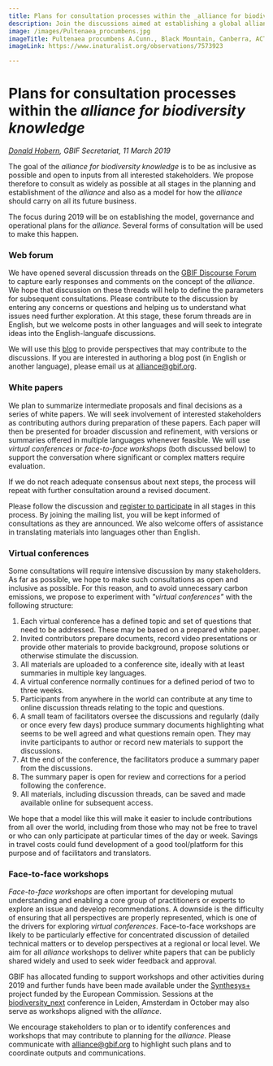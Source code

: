 ```yaml
---
title: Plans for consultation processes within the _alliance for biodiversity knowledge_
description: Join the discussions aimed at establishing a global alliance for biodiversity knowledge
image: /images/Pultenaea_procumbens.jpg
imageTitle: Pultenaea procumbens A.Cunn., Black Mountain, Canberra, ACT, 12 October 2010. Photo by Donald Hobern CC BY 4.0.
imageLink: https://www.inaturalist.org/observations/7573923

---
```

# Plans for consultation processes within the _alliance for biodiversity knowledge_
_[Donald Hobern](mailto:dhobern@gbif.org), GBIF Secretariat, 11 March 2019_

The goal of the _alliance for biodiversity knowledge_ is to be as inclusive as possible and open to inputs from all interested stakeholders. We propose therefore to consult as widely as possible at all stages in the planning and establishment of the _alliance_ and also as a model for how the _alliance_ should carry on all its future business.

The focus during 2019 will be on establishing the model, governance and operational plans for the _alliance_. Several forms of consultation will be used to make this happen.

### Web forum

We have opened several discussion threads on the [GBIF Discourse Forum](../../discussion/) to capture early responses and comments on the concept of the _alliance_. We hope that discussion on these threads will help to define the parameters for subsequent consultations. Please contribute to the discussion by entering any concerns or questions and helping us to understand what issues need further exploration. At this stage, these forum threads are in English, but we welcome posts in other languages and will seek to integrate ideas into the English-languafe discussions.

We will use this [blog](../) to provide perspectives that may contribute to the discussions. If you are interested in authoring a blog post (in English or another language), please email us at [alliance@gbif.org](mailto:alliance@gbif.org).

### White papers

We plan to summarize intermediate proposals and final decisions as a series of white papers. We will seek involvement of interested stakeholders as contributing authors during preparation of these papers. Each paper will then be presented for broader discussion and refinement, with versions or summaries offered in multiple languages whenever feasible. We will use _virtual conferences_ or _face-to-face workshops_ (both discussed below) to support the conversation where significant or complex matters require evaluation. 

If we do not reach adequate consensus about next steps, the process will repeat with further consultation around a revised document.

Please follow the discussion and [register to participate](../../sign/) in all stages in this process. By joining the mailing list, you will be kept informed of consultations as they are announced. We also welcome offers of assistance in translating materials into languages other than English.

### Virtual conferences

Some consultations will require intensive discussion by many stakeholders. As far as possible, we hope to make such consultations as open and inclusive as possible. For this reason, and to avoid unnecessary carbon emissions, we propose to experiment with _"virtual conferences"_ with the following structure:

1. Each virtual conference has a defined topic and set of questions that need to be addressed. These may be based on a prepared white paper.
2. Invited contributors prepare documents, record video presentations or provide other materials to provide background, propose solutions or otherwise stimulate the discussion.
3. All materials are uploaded to a conference site, ideally with at least summaries in multiple key languages.
4. A virtual conference normally continues for a defined period of two to three weeks.
5. Participants from anywhere in the world can contribute at any time to online discussion threads relating to the topic and questions.
6. A small team of facilitators oversee the discussions and regularly (daily or once every few days) produce summary documents highlighting what seems to be well agreed and what questions remain open. They may invite participants to author or record new materials to support the discussions.
7. At the end of the conference, the facilitators produce a summary paper from the discussions.
8. The summary paper is open for review and corrections for a period following the conference.
9. All materials, including discussion threads, can be saved and made available online for subsequent access. 

We hope that a model like this will make it easier to include contributions from all over the world, including from those who may not be free to travel or who can only participate at particular times of the day or week. Savings in travel costs could fund development of a good tool/platform for this purpose and of facilitators and translators.

### Face-to-face workshops

_Face-to-face workshops_ are often important for developing mutual understanding and enabling a core group of practitioners or experts to explore an issue and develop recommendations. A downside is the difficulty of ensuring that all perspectives are properly represented, which is one of the drivers for exploring _virtual conferences_. Face-to-face workshops are likely to be particularly effective for concentrated discussion of detailed technical matters or to develop perspectives at a regional or local level. We aim for all _alliance_ workshops to deliver white papers that can be publicly shared widely and used to seek wider feedback and approval.

GBIF has allocated funding to support workshops and other activities during 2019 and further funds have been made available under the [Synthesys+](http://www.synthesys.info/) project funded by the European Commission. Sessions at the [biodiversity_next](https://biodiversitynext.org/) conference in Leiden, Amsterdam in October may also serve as workshops aligned with the _alliance_.

We encourage stakeholders to plan or to identify conferences and workshops that may contribute to planning for the _alliance_. Please communicate with [alliance@gbif.org](mailto:alliance@gbif.org) to highlight such plans and to coordinate outputs and communications.
